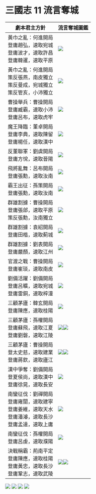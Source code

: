 # 三國志 11 流言奪城

劇本君主方針|流言奪城圖鑑
-|-
黃巾之亂：何進開局<br>登庸趙弘，速取宛城<br>登庸波才，速取許昌<br>登庸韓暹，速取平原|![](https://reganlu007.github.io/san11/rumor/184何進1.jpg)
黃巾之亂：何進開局<br>策反張燕，南皮獨立<br>策反曼成，宛城獨立<br>策反管亥，小沛獨立|![](https://reganlu007.github.io/san11/rumor/184何進驅虎.jpg)
曹操舉兵：曹操開局<br>登庸臧霸，速取小沛<br>登庸呂布，速取虎牢|![](https://reganlu007.github.io/san11/rumor/190曹操.jpg)
魔王降臨：董卓開局<br>登庸李典，速取陳留<br>登庸楊任，速取漢中|![](https://reganlu007.github.io/san11/rumor/190董卓.jpg)
反董聯軍：劉虞開局<br>登庸方悅，速取晉陽|![](https://reganlu007.github.io/san11/rumor/190劉虞.jpg)
飛將亂舞：呂布開局<br>登庸張勳，速取汝南|![](https://reganlu007.github.io/san11/rumor/194呂布.jpg)
霸王出征：孫策開局<br>登庸張勳，速取汝南|![](https://reganlu007.github.io/san11/rumor/194孫策.jpg)
群雄割據：曹操開局<br>登庸張郃，速取平原<br>策反張勳，汝南獨立|![](https://reganlu007.github.io/san11/rumor/194曹操.jpg)
群雄割據：袁紹開局<br>登庸田楷，速取薊城|![](https://reganlu007.github.io/san11/rumor/194袁紹.jpg)
群雄割據：劉表開局<br>登庸嚴顏，速取江州|![](https://reganlu007.github.io/san11/rumor/194劉表.jpg)
官渡之戰：曹操開局<br>登庸崔琰，速取南皮|![](https://reganlu007.github.io/san11/rumor/200曹操.jpg)
劉備活躍：劉備開局<br>登庸呂曠，速取宛城<br>登庸雷銅，速取梓潼|![](https://reganlu007.github.io/san11/rumor/207劉備.jpg)
三顧茅廬：韓玄開局<br>登庸陳應，速取桂陽|![](https://reganlu007.github.io/san11/rumor/207韓玄.jpg)
三顧茅廬：孫權開局<br>登庸蘇飛，速取江夏<br>登庸劉磐，速取江陵|![](https://reganlu007.github.io/san11/rumor/207孫權1.jpg)![](https://reganlu007.github.io/san11/rumor/207孫權2.jpg)
三顧茅廬：曹操開局<br>登太史慈，速取建業<br>登庸蔣欽，速取廬江|![](https://reganlu007.github.io/san11/rumor/207曹操1.jpg)![](https://reganlu007.github.io/san11/rumor/207曹操2.jpg)
漢中爭奪：劉備開局<br>登夏侯尚，速取漢中<br>登庸徐晃，速取長安|![](https://reganlu007.github.io/san11/rumor/217劉備.jpg)
南蠻征伐：劉禪開局<br>登庸雍闓，速取建寧<br>登庸姜維，速取天水<br>登庸潘濬，速取長沙<br>登庸孟達，速取上庸|![](https://reganlu007.github.io/san11/rumor/225劉禪.jpg)
南蠻征伐：孫權開局<br>登庸呂虔，速取濮陽|![](https://reganlu007.github.io/san11/rumor/225孫權.jpg)
決戰稱霸：荊南平定<br>登庸陳應，速取桂陽<br>登庸黃忠，速取長沙<br>登庸鞏志，速取武陵|![](https://reganlu007.github.io/san11/rumor/荊南1.jpg)![](https://reganlu007.github.io/san11/rumor/荊南2.jpg)

![](https://reganlu007.github.io/san11/rumor/207孫權3.jpg)
![](https://reganlu007.github.io/san11/rumor/207曹操3.jpg)
![](https://reganlu007.github.io/san11/rumor/荊南3.jpg)
![](https://reganlu007.github.io/san11/rumor/荊南4.jpg)
